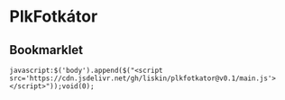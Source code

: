 # PlkFotkátor

## Bookmarklet

    javascript:$('body').append($("<script src='https://cdn.jsdelivr.net/gh/liskin/plkfotkator@v0.1/main.js'></script>"));void(0);

<!-- javascript:$('body').append($("<script src='http://localhost:12345/main.js'></script>"));void(0); -->
<!-- javascript:Arrive.unbindAllArrive();void(0); -->
